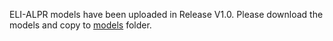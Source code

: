ELI-ALPR models have been uploaded in Release V1.0. Please download the models and copy to [models](../models/) folder.